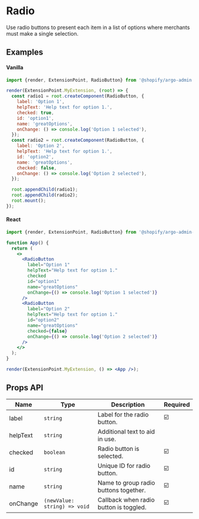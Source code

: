 # Radio

Use radio buttons to present each item in a list of options where merchants must make a single selection.

## Examples

#### Vanilla

```js
import {render, ExtensionPoint, RadioButton} from '@shopify/argo-admin';

render(ExtensionPoint.MyExtension, (root) => {
  const radio1 = root.createComponent(RadioButton, {
    label: 'Option 1',
    helpText: 'Help text for option 1.',
    checked: true,
    id: 'option1',
    name: 'greatOptions',
    onChange: () => console.log('Option 1 selected'),
  });
  const radio2 = root.createComponent(RadioButton, {
    label: 'Option 2',
    helpText: 'Help text for option 1.',
    id: 'option2',
    name: 'greatOptions',
    checked: false,
    onChange: () => console.log('Option 2 selected'),
  });

  root.appendChild(radio1);
  root.appendChild(radio2);
  root.mount();
});
```

#### React

```jsx
import {render, ExtensionPoint, RadioButton} from '@shopify/argo-admin-react';

function App() {
  return (
    <>
      <RadioButton
        label="Option 1"
        helpText="Help text for option 1."
        checked
        id="option1"
        name="greatOptions"
        onChange={() => console.log('Option 1 selected')}
      />
      <RadioButton
        label="Option 2"
        helpText="Help text for option 1."
        id="option2"
        name="greatOptions"
        checked={false}
        onChange={() => console.log('Option 2 selected')}
      />
    </>
  );
}

render(ExtensionPoint.MyExtension, () => <App />);
```

## Props API

| Name     | Type                         | Description                            | Required |
| -------- | ---------------------------- | -------------------------------------- | -------- |
| label    | `string`                     | Label for the radio button.            | ☑️        |
| helpText | `string`                     | Additional text to aid in use.         |          |
| checked  | `boolean`                    | Radio button is selected.              | ☑️        |
| id       | `string`                     | Unique ID for radio button.            | ☑️        |
| name     | `string`                     | Name to group radio buttons together.  | ☑️        |
| onChange | `(newValue: string) => void` | Callback when radio button is toggled. | ☑️        |
